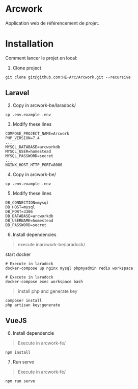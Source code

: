 # Arcwork

Application web de référencement de projet.

# Installation
Comment lancer le projet en local:


1. Clone project
```
git clone git@github.com:HE-Arc/Arcwork.git --recursive
```
## Laravel

2. Copy in arcwork-be/laradock/
```
cp .env.example .env
```
3. Modify these lines
```
COMPOSE_PROJECT_NAME=Arcwork
PHP_VERSION=7.4
...
MYSQL_DATABASE=arcworkdb
MYSQL_USER=homestead
MYSQL_PASSWORD=secret
...
NGINX_HOST_HTTP_PORT=8000
```
4. Copy in arcwork-be/
```
cp .env.example .env
```
5. Modify these lines
```
DB_CONNECTION=mysql
DB_HOST=mysql
DB_PORT=3306
DB_DATABASE=arcworkdb
DB_USERNAME=homestead
DB_PASSWORD=secret
```
6. Install dependencies
> execute inarcwork-be/laradock/

start docker
```
# Execute in laradock
docker-compose up nginx mysql phpmyadmin redis workspace
```
```
# Execute in laradock
docker-compose exec workspace bash
```
> install php and generate key
```
composer install
php artisan key:generate
```

## VueJS

6. Install dependencie
> Execute in arcwork-fe/
```
npm install
```

7. Run serve
> Execute in arcwork-fe/
```
npm run serve
```
